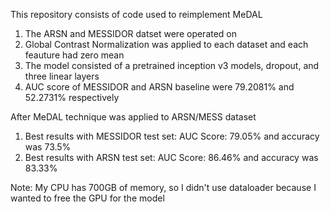 This repository consists of code used to reimplement MeDAL
1) The ARSN and MESSIDOR datset were operated on
2) Global Contrast Normalization was applied to each dataset and each feauture had zero mean
3) The model consisted of a pretrained inception v3 models, dropout, and three linear layers
4) AUC score of MESSIDOR and ARSN baseline were 79.2081% and 52.2731% respectively

After MeDAL technique was applied to ARSN/MESS dataset
1) Best results with MESSIDOR test set: AUC Score: 79.05% and accuracy was 73.5%
2) Best results with ARSN test set: AUC Score: 86.46% and accuracy was 83.33%



Note: My CPU has 700GB of memory, so I didn't use dataloader because I wanted to free the GPU for the model 
